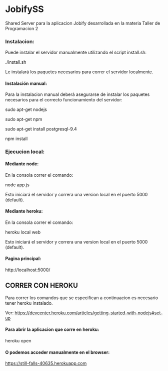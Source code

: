 # JobifySS
Shared Server para la aplicacion Jobify desarrollada en la materia Taller de Programacion 2

### Instalacion:
Puede instalar el servidor manualmente utilizando el script install.sh:

./install.sh

Le instalará los paquetes necesarios para correr el servidor localmente.

#### Instalación manual:
Para la instalacion manual deberá asegurarse de instalar los paquetes necesarios para el correcto funcionamiento del servidor:

sudo apt-get nodejs

sudo apt-get npm

sudo apt-get install postgresql-9.4

npm install

### Ejecucion local:

#### Mediante node:
En la consola correr el comando:

node app.js

Esto iniciará el servidor y correra una version local en el puerto 5000 (default).

#### Mediante heroku:
En la consola correr el comando:

heroku local web

Esto iniciará el servidor y correra una version local en el puerto 5000 (default).

#### Pagina principal:

http://localhost:5000/

## CORRER CON HEROKU
Para correr los comandos que se especifican a continuacion es necesario tener heroku instalado.

Ver: https://devcenter.heroku.com/articles/getting-started-with-nodejs#set-up

#### Para abrir la aplicacion que corre en heroku:

heroku open

#### O podemos acceder manualmente en el browser:

https://still-falls-40635.herokuapp.com
